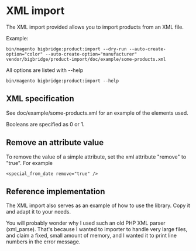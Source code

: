 # XML import

The XML import provided allows you to import products from an XML file.

Example:

    bin/magento bigbridge:product:import --dry-run --auto-create-option="color" --auto-create-option="manufacturer" vendor/bigbridge/product-import/doc/example/some-products.xml

All options are listed with --help

    bin/magento bigbridge:product:import --help

## XML specification

See doc/example/some-products.xml for an example of the elements used.

Booleans are specified as 0 or 1.

## Remove an attribute value

To remove the value of a simple attribute, set the xml attribute "remove" to "true". For example

    <special_from_date remove="true" />

## Reference implementation

The XML import also serves as an example of how to use the library. Copy it and adapt it to your needs.

You will probably wonder why I used such an old PHP XML parser (xml_parse). That's because I wanted to importer to handle very large files, and claim a fixed, small amount of memory, and I wanted it to print line numbers in the error message.
